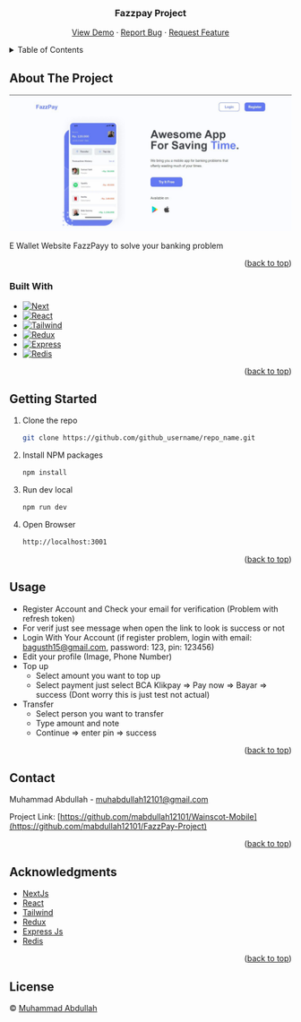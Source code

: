 <br />
<div align="center">
<h3 align="center">Fazzpay Project</h3>

  <p align="center">
    <a href="https://fazzpay-project.vercel.app">View Demo</a>
    ·
    <a href="https://github.com/mabdullah12101/FazzPay-Project/issues">Report Bug</a>
    ·
    <a href="https://github.com/mabdullah12101/FazzPay-Project/pulls">Request Feature</a>
  </p>
</div>



<!-- TABLE OF CONTENTS -->
<details>
  <summary>Table of Contents</summary>
  <ol>
    <li>
      <a href="#about-the-project">About The Project</a>
      <ul>
        <li><a href="#built-with">Built With</a></li>
      </ul>
    </li>
    <li>
      <a href="#getting-started">Getting Started</a>
    </li>
    <li><a href="#usage">Usage</a></li>
    <li><a href="#contact">Contact</a></li>
    <li><a href="#acknowledgments">Acknowledgments</a></li>
    <li><a href="#license">License</a></li>
  </ol>
</details>



<!-- ABOUT THE PROJECT -->
## About The Project

![Product Name Screen Shot][product-screenshot]

E Wallet Website FazzPayy to solve your banking problem

<p align="right">(<a href="#readme-top">back to top</a>)</p>



### Built With

* [![Next][Next.js]][Next-url]
* [![React][React.js]][React-url]
* [![Tailwind][Tailwind-CSS]][Tailwind-url]
* [![Redux][Redux]][Redux-url]
* [![Express][Express]][Express-url]
* [![Redis][Redis]][Redis-url]

<p align="right">(<a href="#readme-top">back to top</a>)</p>



<!-- GETTING STARTED -->
## Getting Started

1. Clone the repo
   ```sh
   git clone https://github.com/github_username/repo_name.git
   ```
2. Install NPM packages
   ```sh
   npm install
   ```
3. Run dev local
   ```sh
   npm run dev
   ```
4. Open Browser
   ```sh
   http://localhost:3001
   ```

<p align="right">(<a href="#readme-top">back to top</a>)</p>



<!-- USAGE EXAMPLES -->
## Usage

* Register Account and Check your email for verification (Problem with refresh token)
* For verif just see message when open the link to look is success or not
* Login With Your Account (if register problem, login with email: bagusth15@gmail.com, password: 123, pin: 123456)
* Edit your profile (Image, Phone Number)
* Top up 
  * Select amount you want to top up
  * Select payment just select BCA Klikpay => Pay now => Bayar => success (Dont worry this is just test not actual) 
* Transfer
  * Select person you want to transfer
  * Type amount and note 
  * Continue => enter pin => success

<p align="right">(<a href="#readme-top">back to top</a>)</p>



<!-- CONTACT -->
## Contact

Muhammad Abdullah - muhabdullah12101@gmail.com

Project Link: [https://github.com/mabdullah12101/Wainscot-Mobile](https://github.com/mabdullah12101/FazzPay-Project)

<p align="right">(<a href="#readme-top">back to top</a>)</p>



<!-- ACKNOWLEDGMENTS -->
## Acknowledgments

* [NextJs](https://nextjs.org/)
* [React](https://reactjs.org/)
* [Tailwind](https://tailwindcss.com/)
* [Redux](https://redux.js.org/)
* [Express Js](https://expressjs.com/)
* [Redis](https://redis.io/)

<p align="right">(<a href="#readme-top">back to top</a>)</p>


<!-- LICENSE -->
## License

© [Muhammad Abdullah](https://github.com/mabdullah12101)



<!-- MARKDOWN LINKS & IMAGES -->
<!-- https://www.markdownguide.org/basic-syntax/#reference-style-links -->
[product-screenshot]: index.jpeg
[Next.js]: https://img.shields.io/badge/next.js-000000?style=for-the-badge&logo=nextdotjs&logoColor=white
[Next-url]: https://nextjs.org/
[React.js]: https://img.shields.io/badge/React-20232A?style=for-the-badge&logo=react&logoColor=61DAFB
[React-url]: https://reactjs.org/ 
[Tailwind-CSS]: https://img.shields.io/badge/tailwindcss-%2338B2AC.svg?style=for-the-badge&logo=tailwind-css&logoColor=white
[Tailwind-url]: https://tailwindcss.com/
[Redux]: https://img.shields.io/badge/redux-%23593d88.svg?style=for-the-badge&logo=redux&logoColor=white
[Redux-url]: https://redux.js.org/
[Express]: https://img.shields.io/badge/express.js-%23404d59.svg?style=for-the-badge&logo=express&logoColor=%2361DAFB
[Express-url]: https://expressjs.com/
[Redis]: https://img.shields.io/badge/redis-%23DD0031.svg?style=for-the-badge&logo=redis&logoColor=white
[Redis-url]: https://redis.io/
